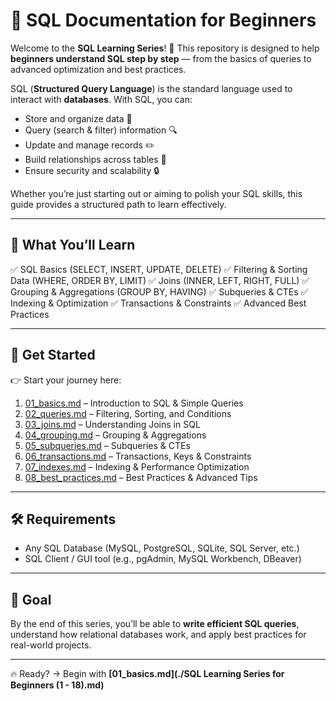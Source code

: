 
# 📘 SQL Documentation for Beginners

Welcome to the **SQL Learning Series**! 🚀
This repository is designed to help **beginners understand SQL step by step** — from the basics of queries to advanced optimization and best practices.

SQL (**Structured Query Language**) is the standard language used to interact with **databases**. With SQL, you can:

* Store and organize data 📂
* Query (search & filter) information 🔍
* Update and manage records ✏️
* Build relationships across tables 🔗
* Ensure security and scalability 🔒

Whether you’re just starting out or aiming to polish your SQL skills, this guide provides a structured path to learn effectively.

---

## 📑 What You’ll Learn

✅ SQL Basics (SELECT, INSERT, UPDATE, DELETE)
✅ Filtering & Sorting Data (WHERE, ORDER BY, LIMIT)
✅ Joins (INNER, LEFT, RIGHT, FULL)
✅ Grouping & Aggregations (GROUP BY, HAVING)
✅ Subqueries & CTEs
✅ Indexing & Optimization
✅ Transactions & Constraints
✅ Advanced Best Practices

---

## 🚀 Get Started

👉 Start your journey here:

1. [01\_basics.md](./01_basics.md) – Introduction to SQL & Simple Queries
2. [02\_queries.md](./02_queries.md) – Filtering, Sorting, and Conditions
3. [03\_joins.md](./03_joins.md) – Understanding Joins in SQL
4. [04\_grouping.md](./04_grouping.md) – Grouping & Aggregations
5. [05\_subqueries.md](./05_subqueries.md) – Subqueries & CTEs
6. [06\_transactions.md](./06_transactions.md) – Transactions, Keys & Constraints
7. [07\_indexes.md](./07_indexes.md) – Indexing & Performance Optimization
8. [08\_best\_practices.md](./08_best_practices.md) – Best Practices & Advanced Tips

---

## 🛠 Requirements

* Any SQL Database (MySQL, PostgreSQL, SQLite, SQL Server, etc.)
* SQL Client / GUI tool (e.g., pgAdmin, MySQL Workbench, DBeaver)

---

## 🎯 Goal

By the end of this series, you’ll be able to **write efficient SQL queries**, understand how relational databases work, and apply best practices for real-world projects.

---

🔥 Ready? → Begin with **[01\_basics.md](./SQL Learning Series for Beginners (1 - 18).md)**



